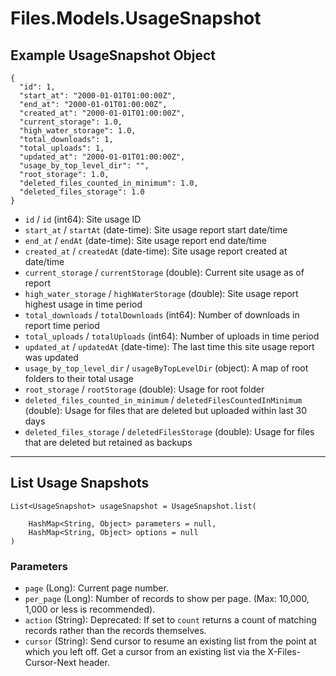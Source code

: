 # Files.Models.UsageSnapshot

## Example UsageSnapshot Object

```
{
  "id": 1,
  "start_at": "2000-01-01T01:00:00Z",
  "end_at": "2000-01-01T01:00:00Z",
  "created_at": "2000-01-01T01:00:00Z",
  "current_storage": 1.0,
  "high_water_storage": 1.0,
  "total_downloads": 1,
  "total_uploads": 1,
  "updated_at": "2000-01-01T01:00:00Z",
  "usage_by_top_level_dir": "",
  "root_storage": 1.0,
  "deleted_files_counted_in_minimum": 1.0,
  "deleted_files_storage": 1.0
}
```

* `id` / `id`  (int64): Site usage ID
* `start_at` / `startAt`  (date-time): Site usage report start date/time
* `end_at` / `endAt`  (date-time): Site usage report end date/time
* `created_at` / `createdAt`  (date-time): Site usage report created at date/time
* `current_storage` / `currentStorage`  (double): Current site usage as of report
* `high_water_storage` / `highWaterStorage`  (double): Site usage report highest usage in time period
* `total_downloads` / `totalDownloads`  (int64): Number of downloads in report time period
* `total_uploads` / `totalUploads`  (int64): Number of uploads in time period
* `updated_at` / `updatedAt`  (date-time): The last time this site usage report was updated
* `usage_by_top_level_dir` / `usageByTopLevelDir`  (object): A map of root folders to their total usage
* `root_storage` / `rootStorage`  (double): Usage for root folder
* `deleted_files_counted_in_minimum` / `deletedFilesCountedInMinimum`  (double): Usage for files that are deleted but uploaded within last 30 days
* `deleted_files_storage` / `deletedFilesStorage`  (double): Usage for files that are deleted but retained as backups


---

## List Usage Snapshots

```
List<UsageSnapshot> usageSnapshot = UsageSnapshot.list(
    
    HashMap<String, Object> parameters = null,
    HashMap<String, Object> options = null
)
```

### Parameters

* `page` (Long): Current page number.
* `per_page` (Long): Number of records to show per page.  (Max: 10,000, 1,000 or less is recommended).
* `action` (String): Deprecated: If set to `count` returns a count of matching records rather than the records themselves.
* `cursor` (String): Send cursor to resume an existing list from the point at which you left off.  Get a cursor from an existing list via the X-Files-Cursor-Next header.
